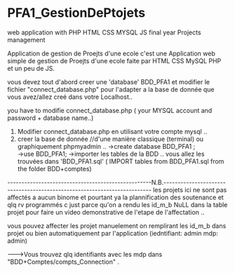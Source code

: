 # PFA1_GestionDePtojets
web application with PHP HTML CSS MYSQL JS
final year Projects management

Application de gestion de Proejts d'une ecole
c'est une Application web simple de gestion de Proejts d'une ecole faite par HTML CSS MySQL PHP et un peu de JS.


vous devez tout d'abord creer une 'database' BDD_PFA1 et modifier le fichier "connect_database.php" pour l'adapter a la base de donnée que vous avez/allez creé dans votre Localhost..

you have to modifie connect_database.php ( your MYSQL account and password + database name..)

 1) Modifier connect_database.php en utilisant votre compte mysql .. 
 2) creer la base de donnée //d'une manière classique (terminal) ou graphiquement phpmyadmin ..
 ->create database BDD_PFA1 ;		
 ->use BDD_PFA1;
 ->importer les tables de la BDD .. vous allez les trouvées dans 'BDD_PFA1.sql' ( IMPORT tables from BDD_PFA1.sql from the folder
 BDD+comptes)



---------------------------------------------------N.B.-------------------------------------------------------------------------
les projets ici ne sont pas affectés a aucun binome et pourtant ya la plannification des soutenance et qlq rv programmés c just parce qu'on a rendu les id_m_b NuLL dans la table projet pour faire un video demonstrative de l'etape de l'affectation .. 

vous pouvez affecter les projet manuelement on remplirant les id_m_b dans projet ou bien automatiquement par l'application  (iedntifiant: admin  mdp: admin)

--->Vous trouvez qlq identifiants avec les mdp dans "BDD+Comptes/compts_Connection" .
